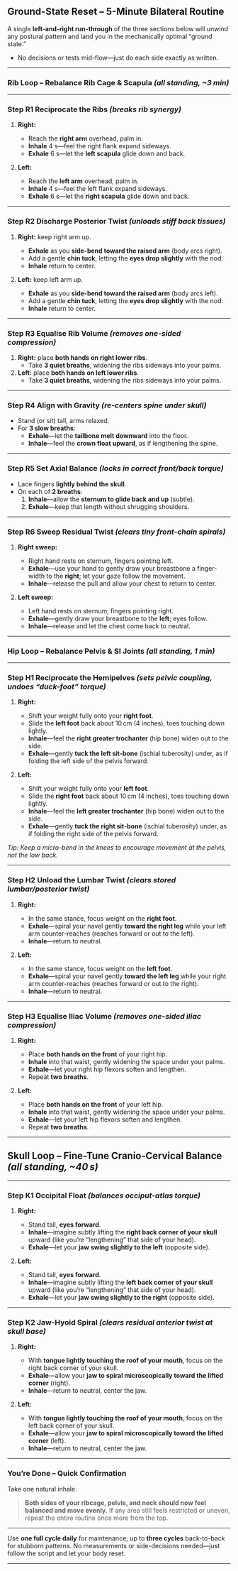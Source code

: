 ## **Ground-State Reset – 5-Minute Bilateral Routine**

A single **left-and-right run-through** of the three sections below will unwind any postural pattern and land you in the mechanically optimal “ground state.”

 * No decisions or tests mid-flow—just do each side exactly as written.

---

### **Rib Loop – Rebalance Rib Cage & Scapula** *(all standing, \~3 min)*

---

### **Step R1 Reciprocate the Ribs** *(breaks rib synergy)*

1. **Right:**
   * Reach the **right arm** overhead, palm in.
   * **Inhale** 4 s—feel the right flank expand sideways.
   * **Exhale** 6 s—let the **left scapula** glide down and back.

2. **Left:**
   * Reach the **left arm** overhead, palm in.
   * **Inhale** 4 s—feel the left flank expand sideways.
   * **Exhale** 6 s—let the **right scapula** glide down and back.

---

### **Step R2 Discharge Posterior Twist** *(unloads stiff back tissues)*

1. **Right:** keep right arm up.
   * **Exhale** as you **side-bend toward the raised arm** (body arcs right).
   * Add a gentle **chin tuck**, letting the **eyes drop slightly** with the nod.
   * **Inhale** return to center.

2. **Left:** keep left arm up.
   * **Exhale** as you **side-bend toward the raised arm** (body arcs left).
   * Add a gentle **chin tuck**, letting the **eyes drop slightly** with the nod.
   * **Inhale** return to center.

---

### **Step R3 Equalise Rib Volume** *(removes one-sided compression)*

1. **Right:** place **both hands on right lower ribs**.
   * Take **3 quiet breaths**, widening the ribs sideways into your palms.
2. **Left:** place **both hands on left lower ribs**.
   * Take **3 quiet breaths**, widening the ribs sideways into your palms.

---

### **Step R4 Align with Gravity** *(re-centers spine under skull)*

* Stand (or sit) tall, arms relaxed.
* For **3 slow breaths**:
  * **Exhale**—let the **tailbone melt downward** into the floor.
  * **Inhale**—feel the **crown float upward**, as if lengthening the spine.

---

### **Step R5 Set Axial Balance** *(locks in correct front/back torque)*

* Lace fingers **lightly behind the skull**.
* On each of **2 breaths**:
  1. **Inhale**—allow the **sternum to glide back and up** (subtle).
  2. **Exhale**—keep that length without shrugging shoulders.

---

### **Step R6 Sweep Residual Twist** *(clears tiny front-chain spirals)*

1. **Right sweep:**
   * Right hand rests on sternum, fingers pointing left.
   * **Exhale**—use your hand to gently draw your breastbone a finger-width to the **right**; let your gaze follow the movement.
   * **Inhale**—release the pull and allow your chest to return to center.

2. **Left sweep:**
   * Left hand rests on sternum, fingers pointing right.
   * **Exhale**—gently draw your breastbone to the **left**; eyes follow.
   * **Inhale**—release and let the chest come back to neutral.

---

### **Hip Loop – Rebalance Pelvis & SI Joints** *(all standing, 1 min)*

---

### **Step H1 Reciprocate the Hemipelves** *(sets pelvic coupling, undoes “duck-foot” torque)*

1. **Right:**
   * Shift your weight fully onto your **right foot**.
   * Slide the **left foot** back about 10 cm (4 inches), toes touching down lightly.
   * **Inhale**—feel the **right greater trochanter** (hip bone) widen out to the side.
   * **Exhale**—gently **tuck the left sit-bone** (ischial tuberosity) under, as if folding the left side of the pelvis forward.

2. **Left:**
   * Shift your weight fully onto your **left foot**.
   * Slide the **right foot** back about 10 cm (4 inches), toes touching down lightly.
   * **Inhale**—feel the **left greater trochanter** (hip bone) widen out to the side.
   * **Exhale**—gently **tuck the right sit-bone** (ischial tuberosity) under, as if folding the right side of the pelvis forward.

*Tip: Keep a micro-bend in the knees to encourage movement at the pelvis, not the low back.*

---

### **Step H2 Unload the Lumbar Twist** *(clears stored lumbar/posterior twist)*

1. **Right:**
   * In the same stance, focus weight on the **right foot**.
   * **Exhale**—spiral your navel gently **toward the right leg** while your left arm counter-reaches (reaches forward or out to the left).
   * **Inhale**—return to neutral.

2. **Left:** 
   * In the same stance, focus weight on the **left foot**.
   * **Exhale**—spiral your navel gently **toward the left leg** while your right arm counter-reaches (reaches forward or out to the right).
   * **Inhale**—return to neutral.

---

### **Step H3 Equalise Iliac Volume** *(removes one-sided iliac compression)*

1. **Right:**
   * Place **both hands on the front** of your right hip.
   * **Inhale** into that waist, gently widening the space under your palms.
   * **Exhale**—let your right hip flexors soften and lengthen.
   * Repeat **two breaths**.

2. **Left:** 
   * Place **both hands on the front** of your left hip.
   * **Inhale** into that waist, gently widening the space under your palms.
   * **Exhale**—let your left hip flexors soften and lengthen.
   * Repeat **two breaths**.

---

## **Skull Loop – Fine-Tune Cranio-Cervical Balance** *(all standing, \~40 s)*

---

### **Step K1 Occipital Float** *(balances occiput-atlas torque)*

1. **Right:**
   * Stand tall, **eyes forward**.
   * **Inhale**—imagine subtly lifting the **right back corner of your skull** upward (like you’re “lengthening” that side of your head).
   * **Exhale**—let your **jaw swing slightly to the left** (opposite side).

2. **Left:** 
   * Stand tall, **eyes forward**.
   * **Inhale**—imagine subtly lifting the **left back corner of your skull** upward (like you’re “lengthening” that side of your head).
   * **Exhale**—let your **jaw swing slightly to the right** (opposite side).
---

### **Step K2 Jaw-Hyoid Spiral** *(clears residual anterior twist at skull base)*

1. **Right:**
   * With **tongue lightly touching the roof of your mouth**, focus on the right back corner of your skull.
   * **Exhale**—allow your **jaw to spiral microscopically toward the lifted corner** (right).
   * **Inhale**—return to neutral, center the jaw.

2. **Left:** 
   * With **tongue lightly touching the roof of your mouth**, focus on the left back corner of your skull.
   * **Exhale**—allow your **jaw to spiral microscopically toward the lifted corner** (left).
   * **Inhale**—return to neutral, center the jaw.

---

### **You’re Done – Quick Confirmation**

Take one natural inhale.

> **Both sides of your ribcage, pelvis, and neck should now feel balanced and move evenly.**
> If any area still feels restricted or uneven, repeat the entire routine once more from the top.

---

Use **one full cycle daily** for maintenance; up to **three cycles** back-to-back for stubborn patterns. No measurements or side-decisions needed—just follow the script and let your body reset.

---

